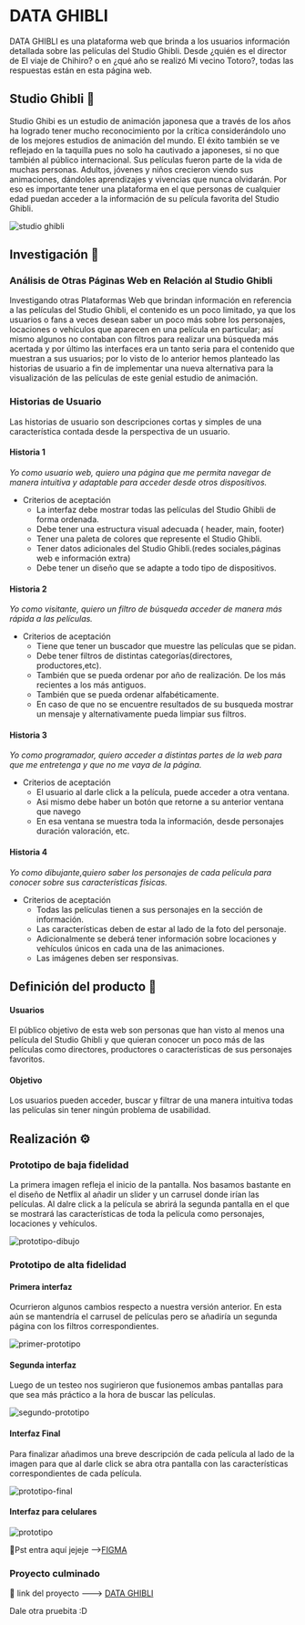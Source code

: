 # DATA GHIBLI

DATA GHIBLI es una plataforma web que brinda a los usuarios información detallada sobre las películas del Studio Ghibli. Desde ¿quién es el director de El viaje de Chihiro? o en ¿qué año se realizó Mi vecino Totoro?, todas las respuestas están en esta página web.

## Studio Ghibli 🚀
Studio Ghibi es un estudio de animación japonesa que a través de los años ha logrado tener mucho reconocimiento por la crítica considerándolo uno de los mejores estudios de animación del mundo. El éxito también se ve reflejado en la taquilla pues no solo ha cautivado a japoneses, si no que también al público internacional. Sus películas fueron parte de la vida de muchas personas. Adultos, jóvenes y niños crecieron viendo sus animaciones, dándoles aprendizajes y vivencias que nunca olvidarán. Por eso es importante tener una plataforma en el que personas de cualquier edad puedan acceder a la información de su película favorita del Studio Ghibli.

![studio ghibli](https://hips.hearstapps.com/hmg-prod.s3.amazonaws.com/images/ghibli2-1548333192.jpg)

## Investigación 🔎

### Análisis de Otras Páginas Web en Relación al Studio Ghibli
Investigando otras Plataformas Web que brindan información en referencia a las películas del Studio Ghibli, el contenido es un poco limitado, ya que los usuarios o fans a veces desean saber un poco más
sobre los personajes, locaciones o vehículos que aparecen en una película en particular; así mismo 
algunos no contaban con filtros para realizar una búsqueda más acertada y por último las interfaces era un tanto seria para el contenido que muestran a sus usuarios; por lo visto de lo anterior hemos planteado
las historias de usuario a fin de implementar una nueva alternativa para la visualización de las películas de este genial estudio de animación.

### Historias de Usuario
Las historias de usuario son descripciones cortas y simples de una característica contada desde la perspectiva de un usuario.

#### Historia 1
*Yo como usuario web, quiero una página que me permita navegar de manera intuitiva y adaptable para acceder desde otros dispositivos.*
- Criterios de aceptación
    - La interfaz debe mostrar todas las películas del Studio Ghibli de forma ordenada.
    - Debe tener una estructura visual adecuada ( header, main, footer)
    - Tener una paleta de colores que represente el Studio Ghibli.
    - Tener datos adicionales del Studio Ghibli.(redes sociales,páginas web e información extra)
    - Debe tener un diseño que se adapte a todo tipo de dispositivos.

#### Historia 2
*Yo como visitante, quiero un filtro de búsqueda acceder de manera más rápida a las películas.*
- Criterios de aceptación
    - Tiene que tener un buscador que muestre las películas que se pidan.
    - Debe tener filtros de distintas categorías(directores, productores,etc).
    - También que se pueda ordenar por año de realización. De los más recientes a los más antiguos.
    - También que se pueda ordenar alfabéticamente.
    - En caso de que no se encuentre resultados de su busqueda mostrar un mensaje y alternativamente pueda limpiar sus filtros.

#### Historia 3
*Yo como programador, quiero acceder a distintas partes de la web para que me entretenga y que no me vaya de la página.*
- Criterios de aceptación
    - El usuario al darle click a la película, puede acceder a otra ventana.
    - Asi mismo debe haber un botón que retorne a su anterior ventana que navego
    - En esa ventana se muestra toda la información, desde personajes duración valoración, etc.

#### Historia 4
*Yo como dibujante,quiero saber los personajes de cada película para conocer sobre sus características físicas.*
- Criterios de aceptación
    - Todas las películas tienen a sus personajes en la sección de información.
    - Las características deben de estar al lado de la foto del personaje.
    - Adicionalmente se deberá tener información sobre locaciones y vehículos únicos en cada una de las animaciones.
    - Las imágenes deben ser responsivas.

## Definición del producto 📌

#### Usuarios
El público objetivo de esta web son personas que han visto al menos una película del Studio Ghibli y que quieran conocer un poco más de las películas como directores, productores o características de sus personajes favoritos. 
#### Objetivo
Los usuarios pueden acceder, buscar y filtrar de una manera intuitiva todas las películas sin tener ningún problema de usabilidad. 

## Realización ⚙️

### Prototipo de baja fidelidad
La primera imagen refleja el inicio de la pantalla. Nos basamos bastante en el diseño de Netflix al añadir un slider y un carrusel donde irían las películas.
Al dalre click a la película se abrirá la segunda pantalla en el que se mostrará las características de toda la película como personajes, locaciones y vehículos.

![prototipo-dibujo](src/img/prototipos.png)

### Prototipo de alta fidelidad
#### Primera interfaz
Ocurrieron algunos cambios respecto a nuestra versión anterior. En esta aún se mantendría el carrusel de películas pero se añadiría un segunda página con los filtros correspondientes.

![primer-prototipo](src/img/prototipo-2.png)

#### Segunda interfaz
Luego de un testeo nos sugirieron que fusionemos ambas pantallas para que sea más práctico a la hora de buscar las películas. 

![segundo-prototipo](src/img/prototipo-3.png)

#### Interfaz Final
Para finalizar añadimos una breve descripción de cada película al lado de la imagen para que al darle click se abra otra pantalla con las características correspondientes de cada película.

![prototipo-final](src/img/prototipo.png)

#### Interfaz para celulares

![prototipo](src/img/android.png)

👀Pst entra aquí jejeje -->[FIGMA](https://www.figma.com/proto/rzrbPxfmL6ATrUUsLsfJ6a/Studio-Ghibli-Prototipado?node-id=52%3A54&scaling=min-zoom&page-id=0%3A1&starting-point-node-id=3%3A5)

### Proyecto culminado

👀 link del proyecto ---> [DATA GHIBLI](https://gisselp.github.io/LIM015-data-lovers/src/)

Dale otra pruebita :D